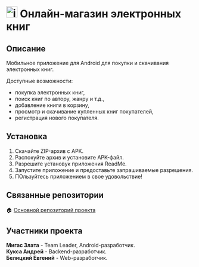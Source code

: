 # <img src="https://cdn-icons-png.flaticon.com/512/3839/3839819.png" alt="icon" width="30"/> Онлайн-магазин электронных книг

## Описание
Мобильное приложение для Android для покупки и скачивания электронных книг.

Доступные возможности:
* покупка электронных книг,
* поиск книг по автору, жанру и т.д., 
* добавление книги в корзину, 
* просмотр и скачивание купленных книг покупателей, 
* регистрация нового покупателя.

## Установка
1. Скачайте ZIP-архив с APK.
2. Распокуйте архив и установите APK-файл.
3. Разрешите установук приложения ReadMe.
4. Запустите приложение и предоставьте запрашиваемые разрешения.
5. ПОльзуйтесь приложением в свое удовольствие!

## Связанные репозитории
:house: [Основной репозиторий проекта](https://github.com/fpmi-hci/proekt12a-automati)  

## Участники проекта
**Мигас Злата** - Team Leader, Android-разработчик.  
**Кукса Андрей** - Backend-разработчик.  
**Белицкий Евгений** - Web-разработчик.  
